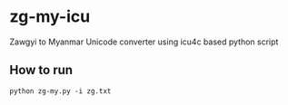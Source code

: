# zg-my-icu
Zawgyi to Myanmar Unicode converter using icu4c based python script

## How to run
```
python zg-my.py -i zg.txt
```
